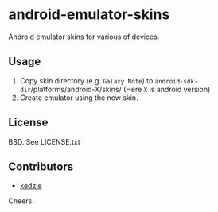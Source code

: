 android-emulator-skins
======================

Android emulator skins for various of devices.

## Usage

1. Copy skin directory (e.g. `Galaxy Note`) to `android-sdk-dir`/platforms/android-X/skins/ (Here `X` is android version)
1. Create emulator using the new skin.

## License

 BSD. See LICENSE.txt

## Contributors

* [kedzie](https://github.com/kedzie)

Cheers.

